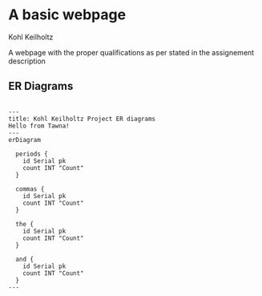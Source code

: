 # A basic webpage
Kohl Keilholtz

A webpage with the proper qualifications as per stated in the assignement description


## ER Diagrams
```mermaid

---
title: Kohl Keilholtz Project ER diagrams
Hello from Tawna!
---
erDiagram

  periods {
    id Serial pk
    count INT "Count"
  }

  commas {
    id Serial pk
    count INT "Count"
  }

  the {
    id Serial pk
    count INT "Count"
  }

  and {
    id Serial pk
    count INT "Count"
  }
---

